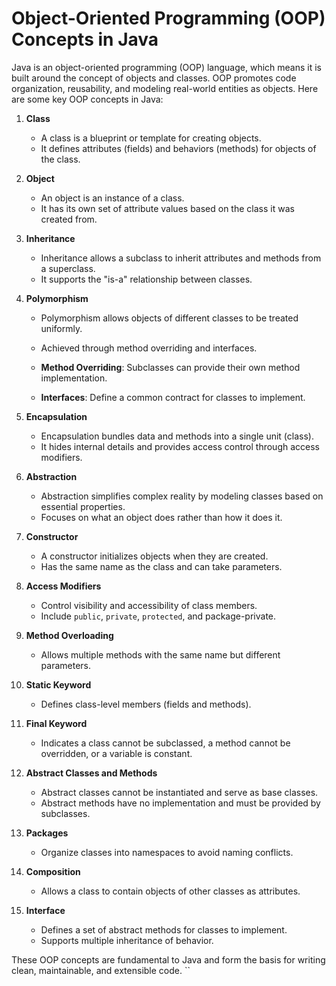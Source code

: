 # Object-Oriented Programming (OOP) Concepts in Java

Java is an object-oriented programming (OOP) language, which means it is built around the concept of objects and classes. OOP promotes code organization, reusability, and modeling real-world entities as objects. Here are some key OOP concepts in Java:

1. **Class**
   - A class is a blueprint or template for creating objects.
   - It defines attributes (fields) and behaviors (methods) for objects of the class.

2. **Object**
   - An object is an instance of a class.
   - It has its own set of attribute values based on the class it was created from.

3. **Inheritance**
   - Inheritance allows a subclass to inherit attributes and methods from a superclass.
   - It supports the "is-a" relationship between classes.

4. **Polymorphism**
   - Polymorphism allows objects of different classes to be treated uniformly.
   - Achieved through method overriding and interfaces.
   
   - **Method Overriding**: Subclasses can provide their own method implementation.
   - **Interfaces**: Define a common contract for classes to implement.

5. **Encapsulation**
   - Encapsulation bundles data and methods into a single unit (class).
   - It hides internal details and provides access control through access modifiers.

6. **Abstraction**
   - Abstraction simplifies complex reality by modeling classes based on essential properties.
   - Focuses on what an object does rather than how it does it.

7. **Constructor**
   - A constructor initializes objects when they are created.
   - Has the same name as the class and can take parameters.

8. **Access Modifiers**
   - Control visibility and accessibility of class members.
   - Include `public`, `private`, `protected`, and package-private.

9. **Method Overloading**
   - Allows multiple methods with the same name but different parameters.

10. **Static Keyword**
    - Defines class-level members (fields and methods).

11. **Final Keyword**
    - Indicates a class cannot be subclassed, a method cannot be overridden, or a variable is constant.

12. **Abstract Classes and Methods**
    - Abstract classes cannot be instantiated and serve as base classes.
    - Abstract methods have no implementation and must be provided by subclasses.

13. **Packages**
    - Organize classes into namespaces to avoid naming conflicts.

14. **Composition**
    - Allows a class to contain objects of other classes as attributes.

15. **Interface**
    - Defines a set of abstract methods for classes to implement.
    - Supports multiple inheritance of behavior.

These OOP concepts are fundamental to Java and form the basis for writing clean, maintainable, and extensible code.
``
